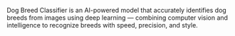 Dog Breed Classifier is an AI-powered model that accurately identifies dog breeds from images using deep learning — combining computer vision and intelligence to recognize breeds with speed, precision, and style.
